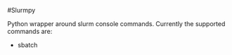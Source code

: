 
#Slurmpy


Python wrapper around slurm console commands. Currently the supported commands are:

* sbatch <SCRIPT> <ARGS>
* srun <SCRIPT> <ARGS>
* scontrol show job <JOBNUM>
* scancel <JOBNUM>

